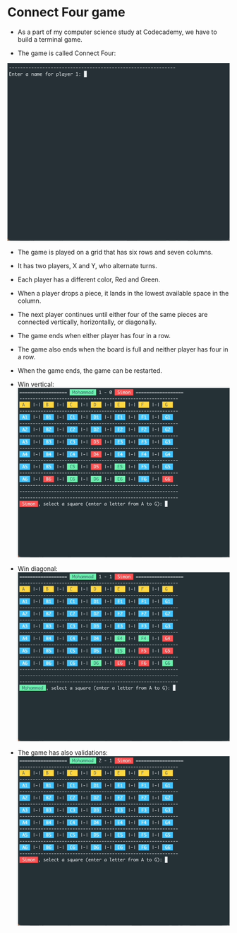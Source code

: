 # Connect Four game


- As a part of my computer science study at Codecademy, we have to build a terminal game.



- The game is called Connect Four:
  
![the game](./gifs/game.gif)



- The game is played on a grid that has six rows and seven columns.
- It has two players, X and Y, who alternate turns.
- Each player has a different color, Red and Green.
- When a player drops a piece, it lands in the lowest available space in the column.
- The next player continues until either four of the same pieces are connected vertically, horizontally, or diagonally.


- The game ends when either player has four in a row.
- The game also ends when the board is full and neither player has four in a row.
- When the game ends, the game can be restarted.


- Win vertical:
![the game](./gifs/vertical.gif)

  
- Win diagonal:
![the game](./gifs/angle.gif)


- The game has also validations:
![the game](./gifs/validation.gif)
  


